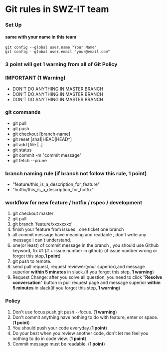 # Git rules in SWZ-IT team

### Set Up
#### same with your name in this team
```
git config --global user.name "Your Name" 
git config --global user.email "your@email.com" 
```
### 3 point will get 1 warning from all of Git Policy

### IMPORTANT (1 Warning)
- DON'T DO ANYTHING IN MASTER BRANCH
- DON'T DO ANYTHING IN MASTER BRANCH
- DON'T DO ANYTHING IN MASTER BRANCH

### git commands
- git pull
- git push
- git checkout [branch-name]
- git reset [sha1|HEAD|HEAD^]
- git add [file | .]
- git status
- git commit -m "commit message"
- git fetch --prune

### branch naming rule (if branch not follow this rule, **1 point**)
- "feature/this_is_a_description_for_feature"
- "hotfix/this_is_a_description_for_hotfix"

### workflow for new feature / hotfix / rspec / development
1. git checkout master
1. git pull
1. git branch 'feature/xxxxxxxx'
1. finish your feature from issues , one ticket one branch
1. all commit message have meaning and readable , don't write any message I can't understand.
1. one(or least) of commit message in the branch , you should use Github keyword, fix #1 (# + issue number in github) (if issue number wrong or forgot this stop,**1 point**)
1. git push to remote.
1. send pull request, request reviewer(your superior),and message superior **within 5 minutes** in slack.(if you forgot this step, **1 warning**)
1. Request Change: after you solve all question, you need to click "**Resolve conversation**" button in pull request page and message superior **within 5 minutes** in slack(if you forgot this step, **1 warning**)

### Policy
1. Don't use focus push,git push --focus. (**1 warning**) 
1. Don't commit anything have nothing to do with feature, enter or space. (**1 point**)
1. You should push your code everyday.(**1 point**)
1. Do your best when you review another code, don't let me feel you nothing to do in code view. (**1 point**)
1. Commit message must be readable. (**1 point**)